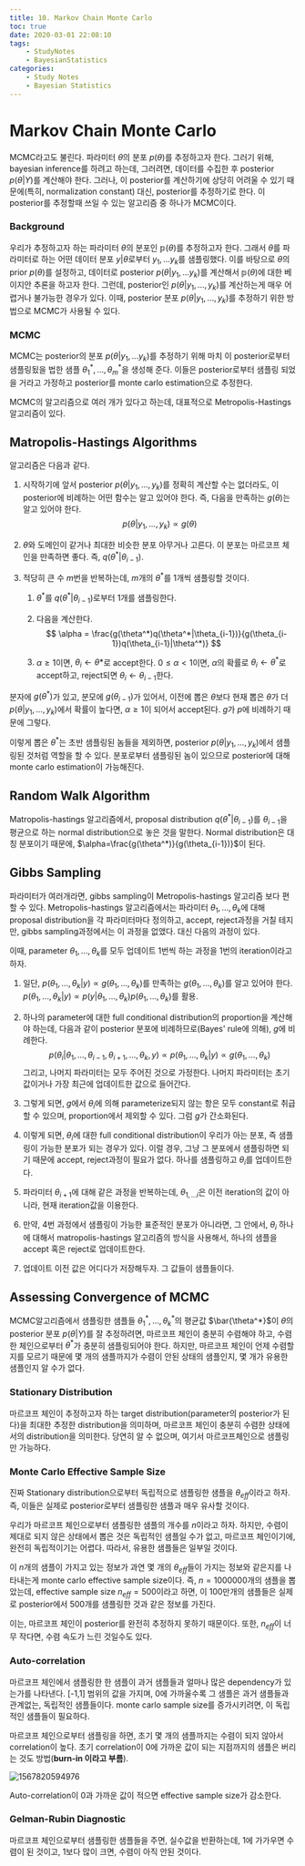 ```yaml
---
title: 10. Markov Chain Monte Carlo
toc: true
date: 2020-03-01 22:08:10
tags:
	- StudyNotes
	- BayesianStatistics
categories:
	- Study Notes
	- Bayesian Statistics
---
```




# Markov Chain Monte Carlo



MCMC라고도 불린다. 파라미터 $\theta$의 분포 $p(\theta)$를 추정하고자 한다. 그러기 위해, bayesian inference를 하려고 하는데, 그러려면, 데이터를 수집한 후 posterior $p(\theta|Y)$를 계산해야 한다. 그러나, 이 posterior를 계산하기에 상당히 어려울 수 있기 때문에(특히, normalization constant) 대신, posterior를 추정하기로 한다. 이 posterior를 추정할때 쓰일 수 있는 알고리즘 중 하나가 MCMC이다.



### Background

우리가 추정하고자 하는 파라미터 $\theta$의 분포인 $\mathbb{p}(\theta)$를 추정하고자 한다. 그래서 $\theta$를 파라미터로 하는 어떤 데이터 분포 $y|\theta$로부터 $y_1,...y_k$를 샘플링했다. 이를 바탕으로 $\theta$의 prior $p(\theta)$를 설정하고, 데이터로 posterior $p(\theta|y_1,...y_k)$를 계산해서 $\mathbb{p}(\theta)$에 대한 베이지안 추론을 하고자 한다. 그런데, posterior인 $p(\theta|y_1,...,y_k)$를 계산하는게 매우 어렵거나 불가능한 경우가 있다. 이때, posterior 분포 $p(\theta|y_1,...,y_k)$를 추정하기 위한 방법으로 MCMC가 사용될 수 있다.



### MCMC

MCMC는 posterior의 분포 $p(\theta|y_1,...y_k)$를 추정하기 위해 마치 이 posterior로부터 샘플링됬을 법한 샘플 $\theta^*_1,...,\theta^*_m$을 생성해 준다. 이들은 posterior로부터 샘플링 되었을 거라고 가정하고 posterior를 monte carlo estimation으로 추정한다.

MCMC의 알고리즘으로 여러 개가 있다고 하는데, 대표적으로 Metropolis-Hastings 알고리즘이 있다.



## Matropolis-Hastings Algorithms

알고리즘은 다음과 같다.



1. 시작하기에 앞서 posterior $p(\theta|y_1,...,y_k)$를 정확히 계산할 수는 없더라도, 이 posterior에 비례하는 어떤 함수는 알고 있어야 한다. 즉, 다음을 만족하는 $g(\theta)$는 알고 있어야 한다.
   $$
   p(\theta|y_1,...,y_k) \propto g(\theta)
   $$

2. $\theta$와 도메인이 같거나 최대한 비슷한 분포 아무거나 고른다. 이 분포는 마르코프 체인을 만족하면 좋다. 즉, $q(\theta^*|\theta_{i-1})$.

3. 적당히 큰 수 $m$번을 반복하는데, $m$개의 $\theta^*$를 1개씩 샘플링할 것이다.

   1. $\theta^*$를 $q(\theta^*|\theta_{i-1})$로부터 1개를 샘플링한다.

   2. 다음을 계산한다.
      $$
      \alpha = \frac{g(\theta^*)q(\theta^*|\theta_{i-1})}{g(\theta_{i-1})q(\theta_{i-1}|\theta^*)}
      $$

   3. $\alpha \geq 1$이면, $\theta_i \leftarrow \theta*$로 accept한다. $0 \leq \alpha < 1$이면, $\alpha$의 확률로 $\theta_i \leftarrow \theta^*$로 accept하고, reject되면 $\theta_i \leftarrow \theta_{i-1}$한다.



분자에 $g(\theta^*)$가 있고, 분모에 $g(\theta_{i-1})$가 있어서, 이전에 뽑은 $\theta$보다 현재 뽑은 $\theta$가 더 $p(\theta|y_1,...,y_k)$에서 확률이 높다면, $\alpha \geq 1$이 되어서 accept된다. $g$가 $p$에 비례하기 때문에 그렇다.



이렇게 뽑은 $\theta^*$는 초반 샘플링된 놈들을 제외하면, posterior $p(\theta|y_1,...,y_k)$에서 샘플링된 것처럼 역할을 할 수 있다. 분포로부터 샘플링된 놈이 있으므로 posterior에 대해 monte carlo estimation이 가능해진다.



## Random Walk Algorithm

Matropolis-hastings 알고리즘에서, proposal distribution $q(\theta^*|\theta_{i-1})$를 $\theta_{i-1}$을 평균으로 하는 normal distribution으로 놓은 것을 말한다. Normal distribution은 대칭 분포이기 때문에, $\alpha=\frac{g(\theta^*)}{g(\theta_{i-1})}$이 된다.



## Gibbs Sampling

파라미터가 여러개라면, gibbs sampling이 Metropolis-hastings 알고리즘 보다 편할 수 있다. Metropolis-hastings 알고리즘에서는 파라미터 $\theta_1, ..., \theta_k$에 대해 proposal distribution을 각 파라미터마다 정의하고, accept, reject과정을 거칠 테지만, gibbs sampling과정에서는 이 과정을 없앴다. 대신 다음의 과정이 있다.

이때, parameter $\theta_1,...,\theta_k$를 모두 업데이트 1번씩 하는 과정을 1번의 iteration이라고 하자.

1. 일단, $p(\theta_1,...,\theta_k|y) \propto g(\theta_1,...,\theta_k)$를 만족하는 $g(\theta_1, ..., \theta_k)$를 알고 있어야 한다. $p(\theta_1,...,\theta_k|y) \propto p(y|\theta_1,...,\theta_k)p(\theta_1,...,\theta_k)$를 활용.

2. 하나의 parameter에 대한 full conditional distribution의 proportion을 계산해야 하는데, 다음과 같이 posterior 분포에 비례하므로(Bayes' rule에 의해), $g$에 비례한다.
   $$
   p(\theta_i|\theta_1,...,\theta_{i-1},\theta_{i+1},...,\theta_k,y) \propto p(\theta_1,...,\theta_k|y) \propto g(\theta_1,...,\theta_k)
   $$
   그리고, 나머지 파라미터는 모두 주어진 것으로 가정한다. 나머지 파라미터는 초기값이거나 가장 최근에 업데이트한 값으로 들어간다.

3. 그렇게 되면, $g$에서 $\theta_i$에 의해 parameterize되지 않는 항은 모두 constant로 취급할 수 있으며, proportion에서 제외할 수 있다. 그럼 $g$가 간소화된다.

4. 이렇게 되면, $\theta_i$에 대한 full conditional distribution이 우리가 아는 분포, 즉 샘플링이 가능한 분포가 되는 경우가 있다. 이럴 경우, 그냥 그 분포에서 샘플링하면 되기 때문에 accept, reject과정이 필요가 없다. 하나를 샘플링하고 $\theta_i$를 업데이트한다.

5. 파라미터 $\theta_{i+1}$에 대해 같은 과정을 반복하는데, $\theta_{1,...i}$은 이전 iteration의 값이 아니라, 현재 iteration값을 이용한다.

6. 만약, 4번 과정에서 샘플링이 가능한 표준적인 분포가 아니라면, 그 안에서, $\theta_i$ 하나에 대해서 matropolis-hastings 알고리즘의 방식을 사용해서, 하나의 샘플을 accept 혹은 reject로 업데이트한다.

7. 업데이트 이전 값은 어디다가 저장해두자. 그 값들이 샘플들이다.



## Assessing Convergence of MCMC

MCMC알고리즘에서 샘플링한 샘플들 $\theta^*_1, ..., \theta^*_k$의 평균값 $\bar{\theta^*}$이 $\theta$의 posterior 분포 $p(\theta|Y)$를 잘 추정하려면, 마르코프 체인이 충분히 수렴해야 하고, 수렴한 체인으로부터 $\theta^*$가 충분히 샘플링되어야 한다. 하지만, 마르코프 체인이 언제 수렴할지를 모르기 때문에 몇 개의 샘플까지가 수렴이 안된 상태의 샘플인지, 몇 개가 유용한 샘플인지 알 수가 없다.



### Stationary Distribution

마르코프 체인이 추정하고자 하는 target distribution(parameter의 posterior가 된다)을 최대한 추정한 distribution을 의미하며, 마르코프 체인이 충분히 수렴한 상태에서의 distribution을 의미한다. 당연히 알 수 없으며, 여기서 마르코프체인으로 샘플링만 가능하다.



### Monte Carlo Effective Sample Size

진짜 Stationary distribution으로부터 독립적으로 샘플링한 샘플을 $\theta_{eff}$이라고 하자. 즉, 이들은 실제로 posterior로부터 샘플링한 샘플과 매우 유사할 것이다.

우리가 마르코프 체인으로부터 샘플링한 샘플의 개수를 $n$이라고 하자. 하지만, 수렴이 제대로 되지 않은 상태에서 뽑은 것은 독립적인 샘플일 수가 없고, 마르코프 체인이기에, 완전히 독립적이기는 어렵다. 따라서, 유용한 샘플들은 일부일 것이다.

이 $n$개의 샘플이 가지고 있는 정보가 과연 몇 개의 $\theta_{eff}$들이 가지는 정보와 같은지를 나타내는게 monte carlo effective sample size이다. 즉, $n=1000000$개의 샘플을 뽑았는데, effective sample size $n_{eff}=500$이라고 하면, 이 100만개의 샘플들은 실제로 posterior에서 500개를 샘플링한 것과 같은 정보를 가진다.

이는, 마르코프 체인이 posterior를 완전히 추정하지 못하기 때문이다. 또한, $n_{eff}$이 너무 작다면, 수렴 속도가 느린 것일수도 있다.



### Auto-correlation

마르코프 체인에서 샘플링한 한 샘플이 과거 샘플들과 얼마나 많은 dependency가 있는가를 나타낸다. [-1,1] 범위의 값을 가지며, 0에 가까울수록 그 샘플은 과거 샘플들과 관계없는, 독립적인 샘플들이다. monte carlo sample size를 증가시키려면, 이 독립적인 샘플들이 필요하다.

마르코프 체인으로부터 샘플링을 하면, 초기 몇 개의 샘플까지는 수렴이 되지 않아서 correlation이 높다. 초기 correlation이 0에 가까운 값이 되는 지점까지의 샘플은 버리는 것도 방법(**burn-in 이라고 부름**).

![1567820594976](https://raw.githubusercontent.com/wayexists02/my-study-note/image/typora/image/1567820594976.png)

Auto-correlation이 0과 가까운 값이 적으면 effective sample size가 감소한다.



### Gelman-Rubin Diagnostic

마르코프 체인으로부터 샘플링한 샘플들을 주면, 실수값을 반환하는데, 1에 가가우면 수렴이 된 것이고, 1보다 많이 크면, 수렴이 아직 안된 것이다.

